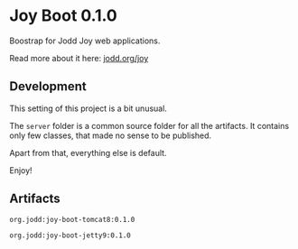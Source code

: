 # Joy Boot 0.1.0

Boostrap for Jodd Joy web applications.

Read more about it here: [jodd.org/joy](http://jodd.org/joy)

## Development

This setting of this project is a bit unusual.

The `server` folder is a common source folder for all the artifacts. It contains only few classes, that made no sense to be published.

Apart from that, everything else is default.

Enjoy!

## Artifacts

```
org.jodd:joy-boot-tomcat8:0.1.0
```

```
org.jodd:joy-boot-jetty9:0.1.0
```